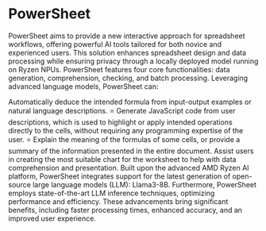# PowerSheet
PowerSheet aims to provide a new interactive approach for spreadsheet workflows, offering powerful AI tools tailored for both novice and experienced users. This solution enhances spreadsheet design and data processing while ensuring privacy through a locally deployed model running on Ryzen NPUs. PowerSheet features four core functionalities: data generation, comprehension, checking, and batch processing. Leveraging advanced language models, PowerSheet can:

Automatically deduce the intended formula from input-output examples or natural language descriptions. ⭐
Generate JavaScript code from user descriptions, which is used to highlight or apply intended operations directly to the cells, without requiring any programming expertise of the user. ⭐
Explain the meaning of the formulas of some cells, or provide a summary of the information presented in the entire document.
Assist users in creating the most suitable chart for the worksheet to help with data comprehension and presentation.
Built upon the advanced AMD Ryzen AI platform, PowerSheet integrates support for the latest generation of open-source large language models (LLM): Llama3-8B. Furthermore, PowerSheet employs state-of-the-art LLM inference techniques, optimizing performance and efficiency. These advancements bring significant benefits, including faster processing times, enhanced accuracy, and an improved user experience.
